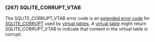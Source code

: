 ### (267\) SQLITE\_CORRUPT\_VTAB



 The SQLITE\_CORRUPT\_VTAB error code is an [extended error code](rescode.html#pve)
 for [SQLITE\_CORRUPT](rescode.html#corrupt) used by [virtual tables](vtab.html). A [virtual table](vtab.html) might
 return SQLITE\_CORRUPT\_VTAB to indicate that content in the virtual table
 is corrupt.




